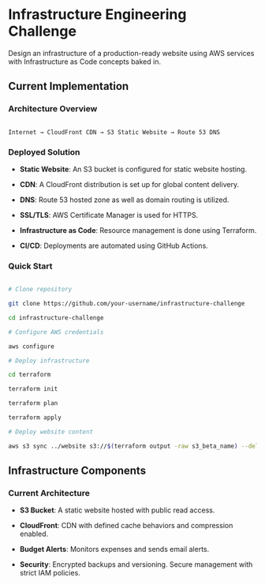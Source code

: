 # Infrastructure Engineering Challenge 

 Design an infrastructure of a production-ready website using AWS services with Infrastructure as Code concepts baked in. 

##  Current Implementation 

### Architecture Overview 

``` 

Internet → CloudFront CDN → S3 Static Website → Route 53 DNS 

``` 

### Deployed Solution 

- **Static Website**: An S3 bucket is configured for static website hosting. 

- **CDN**: A CloudFront distribution is set up for global content delivery. 

- **DNS**:  Route 53 hosted zone as well as domain routing is utilized. 

- **SSL/TLS**: AWS Certificate Manager is used for HTTPS. 

- **Infrastructure as Code**: Resource management is done using Terraform. 

- **CI/CD**: Deployments are automated using GitHub Actions. 

### Quick Start 

```bash 

# Clone repository 

git clone https://github.com/your-username/infrastructure-challenge 

cd infrastructure-challenge 

# Configure AWS credentials 

aws configure 

# Deploy infrastructure 

cd terraform 

terraform init 

terraform plan 

terraform apply 

# Deploy website content 

aws s3 sync ../website s3://$(terraform output -raw s3_beta_name) --delete 

``` 

##  Infrastructure Components 

### Current Architecture 

- **S3 Bucket**: A static website hosted with public read access. 

- **CloudFront**: CDN with defined cache behaviors and compression enabled. 

- **Budget Alerts**: Monitors expenses and sends email alerts. 

- **Security**: Encrypted backups and versioning. Secure management with strict IAM policies. 


